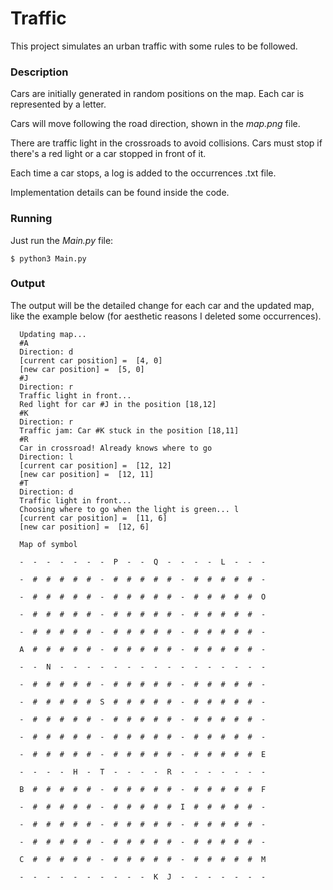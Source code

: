 # Traffic
This project simulates an urban traffic with some rules to be followed.


### Description

Cars are initially generated in random positions on the map. Each car is represented by a letter.

Cars will move following the road direction, shown in the _map.png_ file.

There are traffic light in the crossroads to avoid collisions.
Cars must stop if there's a red light or a car stopped in front of it.

Each time a car stops, a log is added to the occurrences .txt file.

Implementation details can be found inside the code.


### Running

Just run the _Main.py_ file:

```$ python3 Main.py```


### Output

The output will be the detailed change for each car and the updated map, like the example below (for aesthetic reasons I deleted some occurrences).

<!-- language: lang-none -->

      Updating map...
      #A
      Direction: d
      [current car position] =  [4, 0]
      [new car position] =  [5, 0]
      #J
      Direction: r
      Traffic light in front...
      Red light for car #J in the position [18,12]
      #K
      Direction: r
      Traffic jam: Car #K stuck in the position [18,11]
      #R
      Car in crossroad! Already knows where to go
      Direction: l
      [current car position] =  [12, 12]
      [new car position] =  [12, 11]
      #T
      Direction: d
      Traffic light in front...
      Choosing where to go when the light is green... l
      [current car position] =  [11, 6]
      [new car position] =  [12, 6]

      Map of symbol

      -  -  -  -  -  -  -  P  -  -  Q  -  -  -  -  L  -  -  -  

      -  #  #  #  #  #  -  #  #  #  #  #  -  #  #  #  #  #  -  

      -  #  #  #  #  #  -  #  #  #  #  #  -  #  #  #  #  #  O  

      -  #  #  #  #  #  -  #  #  #  #  #  -  #  #  #  #  #  -  

      -  #  #  #  #  #  -  #  #  #  #  #  -  #  #  #  #  #  -  

      A  #  #  #  #  #  -  #  #  #  #  #  -  #  #  #  #  #  -  

      -  -  N  -  -  -  -  -  -  -  -  -  -  -  -  -  -  -  -  

      -  #  #  #  #  #  -  #  #  #  #  #  -  #  #  #  #  #  -  

      -  #  #  #  #  #  S  #  #  #  #  #  -  #  #  #  #  #  -  

      -  #  #  #  #  #  -  #  #  #  #  #  -  #  #  #  #  #  -  

      -  #  #  #  #  #  -  #  #  #  #  #  -  #  #  #  #  #  -  

      -  #  #  #  #  #  -  #  #  #  #  #  -  #  #  #  #  #  E  

      -  -  -  -  H  -  T  -  -  -  -  R  -  -  -  -  -  -  -  

      B  #  #  #  #  #  -  #  #  #  #  #  -  #  #  #  #  #  F  

      -  #  #  #  #  #  -  #  #  #  #  #  I  #  #  #  #  #  -  

      -  #  #  #  #  #  -  #  #  #  #  #  -  #  #  #  #  #  -  

      -  #  #  #  #  #  -  #  #  #  #  #  -  #  #  #  #  #  -  

      C  #  #  #  #  #  -  #  #  #  #  #  -  #  #  #  #  #  M  

      -  -  -  -  -  -  -  -  -  -  K  J  -  -  -  -  -  -  - 
